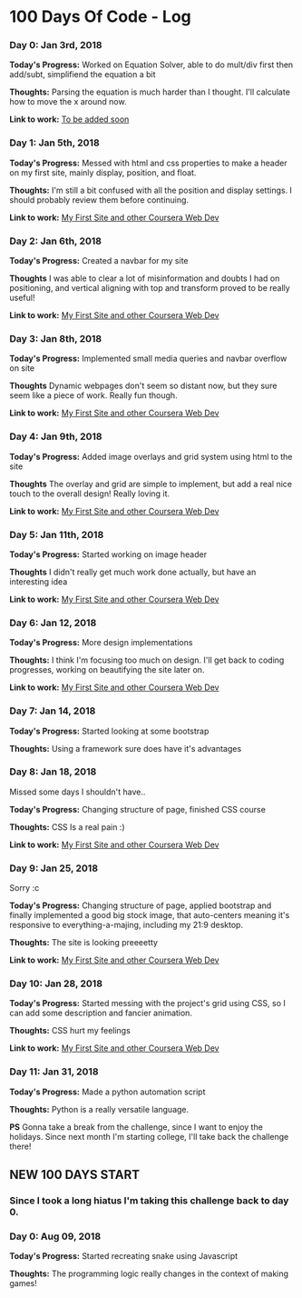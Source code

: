 # 100 Days Of Code - Log

### Day 0: Jan 3rd, 2018

**Today's Progress:** Worked on Equation Solver, able to do mult/div first then add/subt, simplifiend the equation a bit

**Thoughts:** Parsing the equation is much harder than I thought. I'll calculate how to move the x around now.

**Link to work:** [To be added soon](http://www.example.com)

### Day 1: Jan 5th, 2018

**Today's Progress:** Messed with html and css properties to make a header on my first site, mainly display, position, and float.

**Thoughts:** I'm still a bit confused with all the position and display settings. I should probably review them before continuing.

**Link to work:** [My First Site and other Coursera Web Dev](https://github.com/TGlide/Coursera-Web-Development-JHU)

### Day 2: Jan 6th, 2018

**Today's Progress:** Created a navbar for my site

**Thoughts** I was able to clear a lot of misinformation and doubts I had on positioning, and vertical aligning with top and transform proved to be really useful!

**Link to work:** [My First Site and other Coursera Web Dev](https://github.com/TGlide/Coursera-Web-Development-JHU)

### Day 3: Jan 8th, 2018

**Today's Progress:** Implemented small media queries and navbar overflow on site

**Thoughts** Dynamic webpages don't seem so distant now, but they sure seem like a piece of work. Really fun though.

**Link to work:** [My First Site and other Coursera Web Dev](https://github.com/TGlide/Coursera-Web-Development-JHU)

### Day 4: Jan 9th, 2018

**Today's Progress:** Added image overlays and grid system using html to the site

**Thoughts** The overlay and grid are simple to implement, but add a real nice touch to the overall design! Really loving it.

**Link to work:** [My First Site and other Coursera Web Dev](https://github.com/TGlide/Coursera-Web-Development-JHU)

### Day 5: Jan 11th, 2018

**Today's Progress:** Started working on image header

**Thoughts** I didn't really get much work done actually, but have an interesting idea

**Link to work:** [My First Site and other Coursera Web Dev](https://github.com/TGlide/Coursera-Web-Development-JHU)

### Day 6: Jan 12, 2018

**Today's Progress:** More design implementations

**Thoughts:** I think I'm focusing too much on design. I'll get back to coding progresses, working on beautifying the site later on.

**Link to work:** [My First Site and other Coursera Web Dev](https://github.com/TGlide/Coursera-Web-Development-JHU)

### Day 7: Jan 14, 2018

**Today's Progress:** Started looking at some bootstrap

**Thoughts:** Using a framework sure does have it's advantages

### Day 8: Jan 18, 2018

Missed some days I shouldn't have..

**Today's Progress:** Changing structure of page, finished CSS course

**Thoughts:** CSS Is a real pain :)

**Link to work:** [My First Site and other Coursera Web Dev](https://github.com/TGlide/Coursera-Web-Development-JHU)

### Day 9: Jan 25, 2018

Sorry :c

**Today's Progress:** Changing structure of page, applied bootstrap and finally implemented a good big stock image, that auto-centers meaning it's responsive to everything-a-majing, including my 21:9 desktop.

**Thoughts:** The site is looking preeeetty 

**Link to work:** [My First Site and other Coursera Web Dev](https://github.com/TGlide/Coursera-Web-Development-JHU)

### Day 10: Jan 28, 2018

**Today's Progress:** Started messing with the project's grid using CSS, so I can add some description and fancier animation.

**Thoughts:** CSS hurt my feelings

**Link to work:** [My First Site and other Coursera Web Dev](https://github.com/TGlide/Coursera-Web-Development-JHU)

### Day 11: Jan 31, 2018

**Today's Progress:** Made a python automation script

**Thoughts:** Python is a really versatile language.

**PS** Gonna take a break from the challenge, since I want to enjoy the holidays. Since next month I'm starting college, I'll take back the challenge there!



## NEW 100 DAYS START
### Since I took a long hiatus I'm taking this challenge back to day 0.

### Day 0: Aug 09, 2018

**Today's Progress:** Started recreating snake using Javascript

**Thoughts:** The programming logic really changes in the context of making games!
